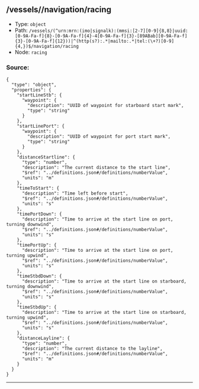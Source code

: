 ## /vessels/<RegExp>/navigation/racing

* Type: `object`
* Path: `/vessels/(^urn:mrn:(imo|signalk):(mmsi:[2-7][0-9]{8,8}|uuid:[0-9A-Fa-f]{8}-[0-9A-Fa-f]{4}-4[0-9A-Fa-f]{3}-[89ABab][0-9A-Fa-f]{3}-[0-9A-Fa-f]{12}))|^(http(s?):.*|mailto:.*|tel:(\+?)[0-9]{4,})$/navigation/racing`
* Node: `racing`

### Source:
```
{
  "type": "object",
  "properties": {
    "startLineStb": {
      "waypoint": {
        "description": "UUID of waypoint for starboard start mark",
        "type": "string"
      }
    },
    "startLinePort": {
      "waypoint": {
        "description": "UUID of waypoint for port start mark",
        "type": "string"
      }
    },
    "distanceStartline": {
      "type": "number",
      "description": "The current distance to the start line",
      "$ref": "../definitions.json#/definitions/numberValue",
      "units": "m"
    },
    "timeToStart": {
      "description": "Time left before start",
      "$ref": "../definitions.json#/definitions/numberValue",
      "units": "s"
    },
    "timePortDown": {
      "description": "Time to arrive at the start line on port, turning downwind",
      "$ref": "../definitions.json#/definitions/numberValue",
      "units": "s"
    },
    "timePortUp": {
      "description": "Time to arrive at the start line on port, turning upwind",
      "$ref": "../definitions.json#/definitions/numberValue",
      "units": "s"
    },
    "timeStbdDown": {
      "description": "Time to arrive at the start line on starboard, turning downwind",
      "$ref": "../definitions.json#/definitions/numberValue",
      "units": "s"
    },
    "timeStbdUp": {
      "description": "Time to arrive at the start line on starboard, turning upwind",
      "$ref": "../definitions.json#/definitions/numberValue",
      "units": "s"
    },
    "distanceLayline": {
      "type": "number",
      "description": "The current distance to the layline",
      "$ref": "../definitions.json#/definitions/numberValue",
      "units": "m"
    }
  }
}
```

---

